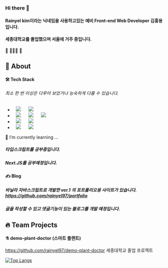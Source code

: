 ### Hi there 👋

#### **Rainyel kim**이라는 닉네임을 사용하고있는 예비 **Front-end Web Developer** 김홍용입니다.
#### 세종대학교를 졸업했으며 서울에 거주 중입니다.
👋 🧑🏻‍💻 🌳

## 🦉 About

#### 🛠 Tech Stack
###### 최소 한 번 이상은 다루어 보았거나 능숙하게 다룰 수 있습니다.
<ul>
  <li>
    <img src="http://img.shields.io/badge/-Javascript-F7DF1E?style=for-the-badge&logo=Javascript&logoColor=black"
       style="height: auto; margin-left: 10px; margin-right: 10px;"/>  
    <img src="http://img.shields.io/badge/-TypeScript-3073BF?style=for-the-badge&logo=TypeScript&logoColor=white"
       style="height: auto; margin-left: 10px; margin-right: 10px;"/>
  </li>
  <li>
    <img src="https://img.shields.io/badge/-Html-E34F26?style=for-the-badge&logo=Html5&logoColor=white"
     style="height: auto; margin-left: 10px; margin-right: 10px;"/> 
    <img src="https://img.shields.io/badge/-Css3-1572B6?style=for-the-badge&logo=css3&logoColor=white"
       style="height: auto; margin-left: 10px; margin-right: 10px;"/>
    <img src="https://img.shields.io/badge/-Git-F05032?style=for-the-badge&logo=Git&logoColor=white"
       style="height: auto; margin-left: 10px; margin-right: 10px;"/>
  </li>
  <li>
    <img src="https://img.shields.io/badge/-React-61DAFB?style=for-the-badge&logo=React&logoColor=black"
     style="height: auto; margin-left: 10px; margin-right: 10px;"/>
    <img src="https://img.shields.io/badge/-React Native-0088CC?style=for-the-badge&logo=React&logoColor=white"
     style="height: auto; margin-left: 10px; margin-right: 10px;"/>
  </li>
  <li>
    <img src="http://img.shields.io/badge/-bootstrap-7952B3?style=for-the-badge&logo=bootstrap&logoColor=black"
     style="height: auto; margin-left: 10px; margin-right: 10px;"/>
    <img src="http://img.shields.io/badge/-styled--components-DB7093?style=for-the-badge&logo=styled-components&logoColor=black"
     style="height: auto; margin-left: 10px; margin-right: 10px;"/>
  </li>
</ul>
🌱 I’m currently learning ...

##### 타입스크립트를 공부중입니다.
##### Next.JS를 공부예정입니다.

#### ✍️ Blog
##### 바닐라 자바스크립트로 개발한 ver.1 의 포트폴리오용 사이트가 있습니다. https://github.com/rainyel97/portfolio
##### 글을 작성할 수 있고 댓글기능이 있는 블로그를 개발 예정입니다.

## 🔥 Team Projects

#### ⚗️ demo-plant-doctor (스마트 플랜트)
https://github.com/rainyel97/demo-plant-doctor
세종대학교 졸업 프로젝트



[![Top Langs](https://github-readme-stats.vercel.app/api/top-langs/?username=rainyel97&layout=compact)](https://github.com/rainyel97/github-readme-stats)

<br>
<!--
**rainyel97/rainyel97** is a ✨ _special_ ✨ repository because its `README.md` (this file) appears on your GitHub profile.

Here are some ideas to get you started:

- 🔭 I’m currently working on ...
- 🌱 I’m currently learning ...
- 👯 I’m looking to collaborate on ...
- 🤔 I’m looking for help with ...
- 💬 Ask me about ...
- 📫 How to reach me: ...
- 😄 Pronouns: ...
- ⚡ Fun fact: ...
-->
